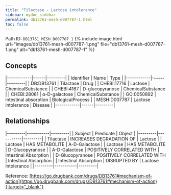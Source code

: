 ```yaml
---
title: "Tilactase - Lactose intolerance"
sidebar: mydoc_sidebar
permalink: db13761-mesh-d007787-1.html
toc: false 
---
```



Path ID: `DB13761_MESH_D007787_1`
{% include image.html url="images/db13761-mesh-d007787-1.png" file="db13761-mesh-d007787-1.png" alt="db13761-mesh-d007787-1" %}

## Concepts

|------------|------|---------|
| Identifier | Name | Type    |
|------------|------|---------|
| DB:DB13761 | Tilactase | Drug |
| CHEBI:17716 | Lactose | ChemicalSubstance |
| CHEBI:4167 | D-glucopyranose | ChemicalSubstance |
| CHEBI:28061 | α-D-galactose | ChemicalSubstance |
| GO:0050892 | intestinal absorption | BiologicalProcess |
| MESH:D007787 | Lactose intolerance | Disease |
|------------|------|---------|

## Relationships

|---------|-----------|---------|
| Subject | Predicate | Object  |
|---------|-----------|---------|
| Tilactase | INCREASES DEGRADATION OF | Lactose |
| Lactose | HAS METABOLITE | Α-D-Galactose |
| Lactose | HAS METABOLITE | D-Glucopyranose |
| Α-D-Galactose | POSITIVELY CORRELATED WITH | Intestinal Absorption |
| D-Glucopyranose | POSITIVELY CORRELATED WITH | Intestinal Absorption |
| Intestinal Absorption | DISRUPTED BY | Lactose Intolerance |
|---------|-----------|---------|

Reference: [https://go.drugbank.com/drugs/DB13761#mechanism-of-action](https://go.drugbank.com/drugs/DB13761#mechanism-of-action){:target="_blank"}